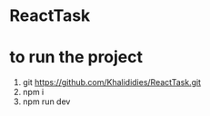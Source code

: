 # ReactTask

# to run the project 
1. git https://github.com/Khalididies/ReactTask.git
2. npm i
3. npm run dev
